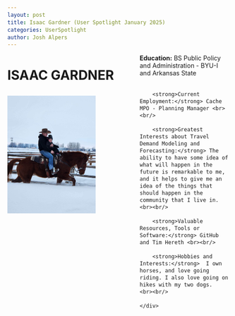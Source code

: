 ```yaml
---
layout: post
title: Isaac Gardner (User Spotlight January 2025)
categories: UserSpotlight
author: Josh Alpers 
---
```


<div class="header">
    <div class="header-image">
        <p style="font-size: 22pt; font-weight: bold;">ISAAC GARDNER</p>
        <img src="../images/Isaac.JPG" width="200px" alt="Isaac Gardner" />
    </div>
    <div class="header-content">
        <strong>Education:</strong> BS Public Policy and Administration - BYU-I and Arkansas State <br><br/>
		
		<strong>Current Employment:</strong> Cache MPO - Planning Manager <br><br/>
		
        <strong>Greatest Interests about Travel Demand Modeling and Forecasting:</strong> The ability to have some idea of what will happen in the future is remarkable to me, and it helps to give me an idea of the things that should happen in the community that I live in.  <br><br/>

        <strong>Valuable Resources, Tools or Software:</strong> GitHub and Tim Hereth <br><br/>

        <strong>Hobbies and Interests:</strong>  I own horses, and love going riding. I also love going on hikes with my two dogs.  <br><br/> 

    </div>
</div>

<style>
    .header {
        display: flex;
        flex-wrap: wrap;
    }

    .header-image {
        flex: 0 0 300px;
        text-align: left;
    }

    .header-content {
        flex: 1;
    }

    .header-image img {
        max-width: 200%;
    }
</style>
